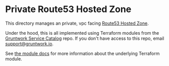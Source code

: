 # Private Route53 Hosted Zone

This directory manages an private, vpc facing [Route53
Hosted Zone](https://docs.aws.amazon.com/Route53/latest/DeveloperGuide/hosted-zones-working-with.html).

Under the hood, this is all implemented using Terraform modules from the [Gruntwork Service
Catalog](https://github.com/gruntwork-io/terraform-aws-service-catalog) repo. If you don't have access to this repo, email
[support@gruntwork.io](mailto:support@gruntwork.io).

See [the module docs](https://github.com/gruntwork-io/terraform-aws-service-catalog/tree/v0.82.0/modules/networking/route53) for more
information about the underlying Terraform module.
